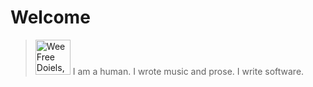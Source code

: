 
Welcome
=======

> <a href="/media/Wee-Free-Doiels-Summer-Reading.jpg" title="When I press keys with letters, numbers or punctuation symbols they appear the surface. Take me home please, R. S. Doiel"><img style="height: 4.0em; width: auto;" src="/media/Wee-Free-Doiels-Summer-Reading.svg" alt="Wee Free Doiels, Summer Reading"></a> I am a human. I wrote music and prose. I write software.  

